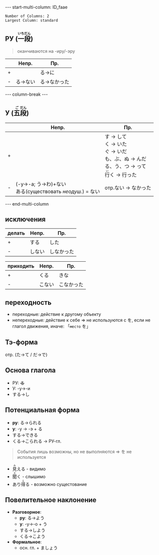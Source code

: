 --- start-multi-column: ID_faae
```column-settings
Number of Columns: 2
Largest Column: standard
```

## РУ (<ruby>一<rt>いち</rt>段<rt>だん</rt></ruby>)
> оканчиваются на -иру/-эру

|     | Непр.    | Пр.          |
| --- | -------- | ------------ |
| +   |          | る->に       |
| -   | る->ない | る->なかった |

--- column-break ---

## У (<ruby>五<rt>ご</rt>段<rt>だん</rt></ruby>)

|     | Непр.                                                | Пр.                                                                                             |
| --- | ---------------------------------------------------- | ----------------------------------------------------------------------------------------------- |
| +   |                                                      | す -> して<br>く -> いた<br>ぐ -> いだ<br>も、ぶ、ぬ -> んだ<br>る、う、つ -> って<br><ruby>行<rt>い</rt></ruby>く -> 行った |
| -   | (-у->-а; う->わ)+ない<br>ある(существовать *неодуш.*) = ない | отр.ない -> なかった                                                                                  |

--- end-multi-column

## исключения
| делать | Непр. | Пр.   |
| ------ | ----- | ----- |
| +      | する    | した    |
| -      | しない   | しなかった |

| приходить | Непр.  | Пр.        |
| --------- | ------ | ---------- |
| +         | くる   | きな       |
| -         | こない | こなかった |

## переходность
- переходные: действие к другому объекту
- непереходные: действие к себе => не используются с を, если не глагол движения, иначе: 「`место` を」

## Тэ-форма
отр. (た->て / だ->で)

## Основа глагола
- РУ: ~~る~~
- У: -у->-и
- する->し

## Потенциальная форма
- **ру**: る->られる
- **у**: -у -> -э + る
- する->できる
- くる->こられる
-> РУ-гл.
> События лишь возможны, но не выполняются => を не используется

- <ruby>見<rt>み</rt></ruby>える - видимо
- <ruby>聞<rt>き</rt></ruby>く - слышимо
- あり<ruby>得<rt>え</rt></ruby>る - возможно сущестование

## Повелительное наклонение
- **Разговорное**: 
	- **ру**: る->よう
	- **у**: -у->-о + う
	- する->しよう
	- くる->こよう
- **Формальное**:
	- осн. гл. + ましょう